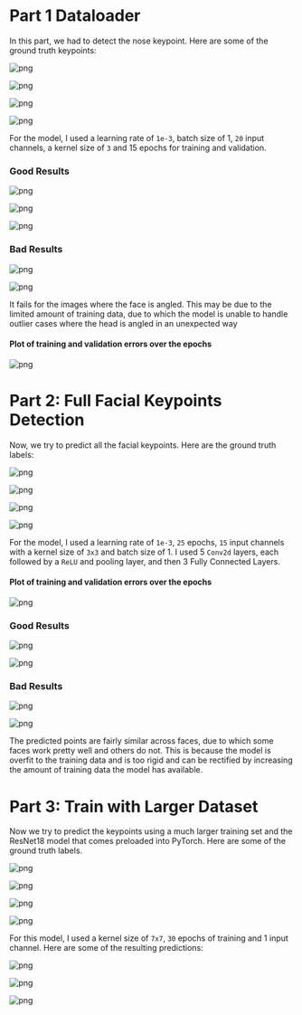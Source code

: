 # Part 1 Dataloader
In this part, we had to detect the nose keypoint. Here are some of the ground truth keypoints:

![png](main3/output_5_0.png)

![png](main3/output_5_1.png)

![png](main3/output_5_2.png)

![png](main3/output_5_3.png)


For the model, I used a learning rate of `1e-3`, batch size of 1, `20` input channels, a kernel size of `3` and 15 epochs for training and validation.

### Good Results


![png](main3/output_14_1.png)

![png](main3/output_14_3.png)

![png](main3/output_14_5.png)

### Bad Results

![png](main3/output_14_7.png)

![png](main3/output_14_9.png)

It fails for the images where the face is angled. This may be due to the limited amount of training data, due to which the model is unable to handle outlier cases where the head is angled in an unexpected way

#### Plot of training and validation errors over the epochs

![png](main3/output_15_1.png)

# Part 2: Full Facial Keypoints Detection

Now, we try to predict all the facial keypoints. Here are the ground truth labels:

![png](main3/output_19_0.png)

![png](main3/output_19_1.png)

![png](main3/output_19_2.png)

![png](main3/output_19_3.png)

For the model, I used a learning rate of `1e-3`, `25` epochs, `15` input channels with a kernel size of `3x3` and batch size of 1. I used 5 `Conv2d` layers, each followed by a `ReLU` and pooling layer, and then 3 Fully Connected Layers.

#### Plot of training and validation errors over the epochs

![png](main3/output_27_1.png)

### Good Results

![png](main3/output_26_5.png)

![png](main3/output_26_1.png)

### Bad Results


![png](main3/output_26_2.png)



![png](main3/output_26_3.png)

The predicted points are fairly similar across faces, due to which some faces work pretty well and others do not. This is because the model is overfit to the training data and is too rigid and can be rectified by increasing the amount of training data the model has available.

# Part 3: Train with Larger Dataset

Now we try to predict the keypoints using a much larger training set and the ResNet18 model that comes preloaded into PyTorch. Here are
some of the ground truth labels.

![png](main_colab/output_26_0.png)

![png](main_colab/output_26_1.png)

![png](main_colab/output_26_2.png)

![png](main_colab/output_26_3.png)

For this model, I used a kernel size of `7x7`, `30` epochs of training and 1 input channel.
Here are some of the resulting predictions:

![png](main_colab/output_39_0.png)

![png](main_colab/output_39_2.png)

![png](main_colab/output_39_3.png)
